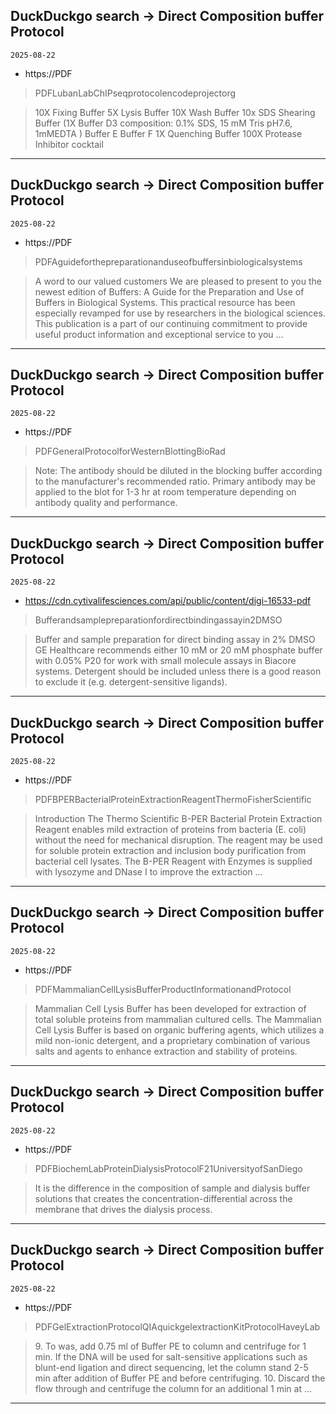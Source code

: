 ## DuckDuckgo search -> Direct Composition buffer Protocol
`2025-08-22`

* https://PDF

<blockquote>
 PDFLubanLabChIPseqprotocolencodeprojectorg
</blockquote>
<blockquote>
10X Fixing Buffer 5X Lysis Buffer 10X Wash Buffer 10x SDS Shearing Buffer (1X Buffer D3 composition: 0.1% SDS, 15 mM Tris pH7.6, 1mMEDTA ) Buffer E Buffer F 1X Quenching Buffer 100X Protease Inhibitor cocktail
</blockquote>

---

## DuckDuckgo search -> Direct Composition buffer Protocol
`2025-08-22`

* https://PDF

<blockquote>
 PDFAguideforthepreparationanduseofbuffersinbiologicalsystems
</blockquote>
<blockquote>
A word to our valued customers We are pleased to present to you the newest edition of Buffers: A Guide for the Preparation and Use of Buffers in Biological Systems. This practical resource has been especially revamped for use by researchers in the biological sciences. This publication is a part of our continuing commitment to provide useful product information and exceptional service to you ...
</blockquote>

---

## DuckDuckgo search -> Direct Composition buffer Protocol
`2025-08-22`

* https://PDF

<blockquote>
 PDFGeneralProtocolforWesternBlottingBioRad
</blockquote>
<blockquote>
Note: The antibody should be diluted in the blocking buffer according to the manufacturer's recommended ratio. Primary antibody may be applied to the blot for 1-3 hr at room temperature depending on antibody quality and performance.
</blockquote>

---

## DuckDuckgo search -> Direct Composition buffer Protocol
`2025-08-22`

* https://cdn.cytivalifesciences.com/api/public/content/digi-16533-pdf

<blockquote>
 Bufferandsamplepreparationfordirectbindingassayin2DMSO
</blockquote>
<blockquote>
Buffer and sample preparation for direct binding assay in 2% DMSO GE Healthcare recommends either 10 mM or 20 mM phosphate buffer with 0.05% P20 for work with small molecule assays in Biacore systems. Detergent should be included unless there is a good reason to exclude it (e.g. detergent-sensitive ligands).
</blockquote>

---

## DuckDuckgo search -> Direct Composition buffer Protocol
`2025-08-22`

* https://PDF

<blockquote>
 PDFBPERBacterialProteinExtractionReagentThermoFisherScientific
</blockquote>
<blockquote>
Introduction The Thermo Scientific B-PER Bacterial Protein Extraction Reagent enables mild extraction of proteins from bacteria (E. coli) without the need for mechanical disruption. The reagent may be used for soluble protein extraction and inclusion body purification from bacterial cell lysates. The B-PER Reagent with Enzymes is supplied with lysozyme and DNase I to improve the extraction ...
</blockquote>

---

## DuckDuckgo search -> Direct Composition buffer Protocol
`2025-08-22`

* https://PDF

<blockquote>
 PDFMammalianCellLysisBufferProductInformationandProtocol
</blockquote>
<blockquote>
Mammalian Cell Lysis Buffer has been developed for extraction of total soluble proteins from mammalian cultured cells. The Mammalian Cell Lysis Buffer is based on organic buffering agents, which utilizes a mild non-ionic detergent, and a proprietary combination of various salts and agents to enhance extraction and stability of proteins.
</blockquote>

---

## DuckDuckgo search -> Direct Composition buffer Protocol
`2025-08-22`

* https://PDF

<blockquote>
 PDFBiochemLabProteinDialysisProtocolF21UniversityofSanDiego
</blockquote>
<blockquote>
It is the difference in the composition of sample and dialysis buffer solutions that creates the concentration-differential across the membrane that drives the dialysis process.
</blockquote>

---

## DuckDuckgo search -> Direct Composition buffer Protocol
`2025-08-22`

* https://PDF

<blockquote>
 PDFGelExtractionProtocolQIAquickgelextractionKitProtocolHaveyLab
</blockquote>
<blockquote>
9. To was, add 0.75 ml of Buffer PE to column and centrifuge for 1 min. If the DNA will be used for salt-sensitive applications such as blunt-end ligation and direct sequencing, let the column stand 2-5 min after addition of Buffer PE and before centrifuging. 10. Discard the flow through and centrifuge the column for an additional 1 min at ...
</blockquote>

---

